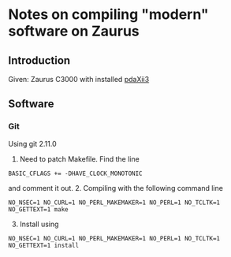 # Notes on compiling "modern" software on Zaurus     

## Introduction      

Given: Zaurus C3000 with installed [pdaXii3](http://www.users.on.net/~hluc/myZaurus/pdaxii13.html)

## Software      

### Git       

Using git 2.11.0      

1. Need to patch Makefile. Find the line 

```
BASIC_CFLAGS += -DHAVE_CLOCK_MONOTONIC
```
and comment it out. 2. Compiling with the following command line
      
```
NO_NSEC=1 NO_CURL=1 NO_PERL_MAKEMAKER=1 NO_PERL=1 NO_TCLTK=1 NO_GETTEXT=1 make
```
      
3. Install using 
```
NO_NSEC=1 NO_CURL=1 NO_PERL_MAKEMAKER=1 NO_PERL=1 NO_TCLTK=1 NO_GETTEXT=1 install
```
